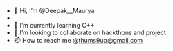 - 👋 Hi, I’m @Deepak__Maurya
- 
- 🌱 I’m currently learning C++
- 💞️ I’m looking to collaborate on hackthons and project
- 📫 How to reach me @thums9up@gmail.com

<!---
deepakmaur/deepakmaur is a ✨ special ✨ repository because its `README.md` (this file) appears on your GitHub profile.
You can click the Preview link to take a look at your changes.
--->
  
